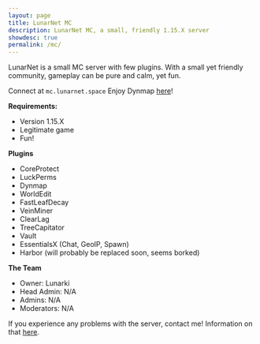 ```yaml
---
layout: page
title: LunarNet MC
description: LunarNet MC, a small, friendly 1.15.X server
showdesc: true
permalink: /mc/
---
```


LunarNet is a small MC server with few plugins. With a small yet friendly community, gameplay can be pure and calm, yet fun.

Connect at ``mc.lunarnet.space``
Enjoy Dynmap [here](/mc/dynmap/)!

**Requirements:**
- Version 1.15.X
- Legitimate game
- Fun!

**Plugins**
- CoreProtect
- LuckPerms
- Dynmap
- WorldEdit
- FastLeafDecay
- VeinMiner
- ClearLag
- TreeCapitator
- Vault
- EssentialsX (Chat, GeoIP, Spawn)
- Harbor (will probably be replaced soon, seems borked)

**The Team**
- Owner: Lunarki
- Head Admin: N/A
- Admins: N/A
- Moderators: N/A

If you experience any problems with the server, contact me!
Information on that [here](/contact/).
